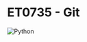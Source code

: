 # ET0735 - Git

![Python](https://github.com/[Avius88]/[DCPE2123826]/blob/[master]/python.jpeg?raw=true)
